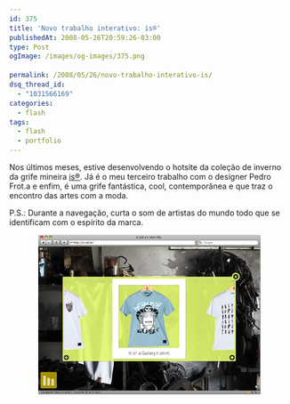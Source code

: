 ```yaml
---
id: 375
title: 'Novo trabalho interativo: is®'
publishedAt: 2008-05-26T20:59:26-03:00
type: Post
ogImage: /images/og-images/375.png

permalink: /2008/05/26/novo-trabalho-interativo-is/
dsq_thread_id:
  - "1031566169"
categories:
  - flash
tags:
  - flash
  - portfolio
---
```

Nos últimos meses, estive desenvolvendo o hotsite da coleção de inverno da grife mineira [is®](http://www.is.ind.br). Já é o meu terceiro trabalho com o designer Pedro Frot.a e enfim, é uma grife fantástica, cool, contemporânea e que traz o encontro das artes com a moda. 

P.S.: Durante a navegação, curta o som de artistas do mundo todo que se identificam com o espírito da marca.

<center>
  <a href='http://www.is.ind.br'><img src="/wp-content/uploads/2008/05/itisatshirtlife.jpg" alt="" title="it is® a t-shirt life" width="400" height="287" /></a>
</center>

